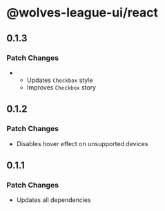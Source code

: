# @wolves-league-ui/react

## 0.1.3

### Patch Changes

- - Updates `Checkbox` style
  - Improves `Checkbox` story

## 0.1.2

### Patch Changes

- Disables hover effect on unsupported devices

## 0.1.1

### Patch Changes

- Updates all dependencies
